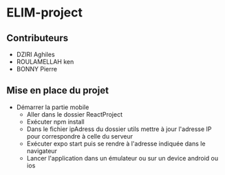 # ELIM-project
## Contributeurs
* DZIRI Aghiles
* ROULAMELLAH ken
* BONNY Pierre
## Mise en place du projet
* Démarrer la partie mobile
    * Aller dans le dossier ReactProject
    * Exécuter npm install
    * Dans le fichier ipAdress du dossier utils mettre à jour l'adresse IP pour correspondre à celle du serveur
    * Exécuter expo start puis se rendre à l'adresse indiquée dans le navigateur
    * Lancer l'application dans un émulateur ou sur un device android ou ios
